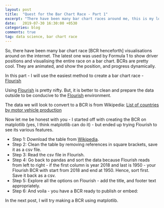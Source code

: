 ```yaml
---
layout: post
title:  "Quest for the Bar Chart Race - Part 1"
excerpt: "There have been many bar chart races around me, this is my look at how to create a bar chart race, from easy to difficult."
date:   2019-07-30 16:30:00 +0530
categories: blog
comments: true
tag: data science, bar chart race
---
```


So, there have been many bar chart race [BCR henceforth] visualisations around on the internet. The latest one was used by Formula 1 to show driver positions and visualising the entire race on a bar chart. BCRs are pretty cool. They are animated, and show the position, and progress dynamically.

In this part - I will use the easiest method to create a bar chart race - [Flourish](https://app.flourish.studio)

Using [Flourish](https://app.flourish.studio) is pretty nifty. But, it is better to clean and prepare the data outside to be conducive to the [Flourish](https://app.flourish.studio) environment.

The data we will look to convert to a BCR is from Wikipedia: [List of countries by motor vehicle production](https://en.wikipedia.org/wiki/List_of_countries_by_motor_vehicle_production)

Now let me be honest with you - I started off with creating the BCR on matplotlib (yes, I think matplotlib can do it) - but ended up trying Flourish to see its various features.

* Step 1: Download the table from [Wikipedia](https://en.wikipedia.org/wiki/List_of_countries_by_motor_vehicle_production).
* Step 2: Clean the table by removing references in square brackets, save it as a csv file.
* Step 3: Read the csv file in Flourish.
* Step 4: Go back to pandas and sort the data because Flourish reads from left to right - if the first column is year 2018 and last is 1950 - your Flourish BCR with start from 2018 and end at 1950. Hence, sort first. Save it back as a csv.
* Step 5: Explore all the options on Flourish - add the title, and footer text appropriately.
* Step 6: And voila - you have a BCR ready to publish or embed:


<div class="flourish-embed" data-src="visualisation/551072"></div><script src="https://public.flourish.studio/resources/embed.js"></script>

In the next post, I will try making a BCR using matplotlib.
